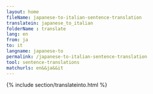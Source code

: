 ```yaml
---
layout: home
fileName: japanese-to-italian-sentence-translation
translatein: japanese_to_italian
folderName : translate
lang: en
from: ja
to: it
langname: japanese-to
permalink: /japanese-to-italian-sentence-translation
tool: sentence-translations
matchurls: en&&ja&&it
---
```

{% include section/translateinto.html %}
